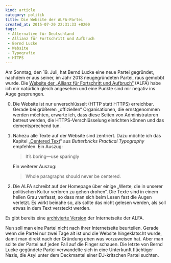 ```yaml
---
kind: article
category: politik
title: Die Website der ALFA-Partei
created_at: 2015-07-20 22:31:33 +0200
tags:
 - Alternative für Deutschland
 - Allianz für Fortschritt und Aufbruch
 - Bernd Lucke
 - Website
 - Typografie
 - HTTPS
---
```


Am Sonntag, den 19. Juli, hat Bernd Lucke eine neue Partei gegründet, nachdem
er aus seiner, im Jahr 2013 neugegründeten Partei, raus gemobbt wurde.  Die
[Website der „Allianz für Fortschritt und Aufbruch“][alfa] (ALFA) habe ich mir
natürlich gleich angesehen und eine Punkte sind mir negativ ins Auge
gesprungen.

0. Die Website ist nur unverschlüsselt (HTTP statt HTTPS) erreichbar. Gerade
   bei größeren „offiziellen“ Organisationen, die ernstgenommen werden
   möchten, erwarte ich, dass diese Seiten von Administratoren betreut werden,
   die HTTPS-Verschlüsselung einrichten können und das dementsprechend tun.

1. Nahezu alle Texte auf der Website sind zentriert. Dazu möchte ich das
   Kapitel „[Centered Text][centered]“ aus *Butterbricks Practical Typography*
   empfehlen. Ein Auszug:

   > It’s boring—use sparingly

   Ein weiterer Auszug:

   > Whole paragraphs should never be centered.

2. Die ALFA schreibt auf der Homepage über einige „Werte, die in unserer
   politischen Kultur verloren zu gehen drohen“. Die Texte sind in einem
   hellen Grau verfasst, so dass man sich beim Lesen fast die Augen verletzt.
   Es wirkt beinahe so, als sollte das nicht gelesen werden, als soll etwas in
   dem Text versteckt werden.

Es gibt bereits eine [archivierte Version][archiv] der Internetseite der ALFA.

Nun soll man eine Partei nicht nach ihrer Internetseite beurteilen. Gerade
wenn die Partei nur zwei Tage alt ist und die Website hingeklatscht wurde,
damit man direkt nach der Gründung eben was vorzuweisen hat. Aber man sollte
der Partei auf jeden Fall auf die Finger schauen. Die letzte von Bernd Lucke
gegündete Partei verwandelte sich in eine Unterkunft flüchtiger Nazis, die
Asyl unter dem Deckmantel einer EU-kritschen Partei suchten.


[alfa]: http://alfa-partei.de/
  "Die Internetseite der „Allianz für Fortschritt und Aufbau“."

[centered]: http://practicaltypography.com/centered-text.html
  "Ein wunderbares Typografie-Buch über zentrierten Text."

[archiv]: https://web.archive.org/web/20150720081336/http://alfa-partei.de/
  "Die Website der ALFA, wie sie am morgen des 20. Juli 2015 aussah."
